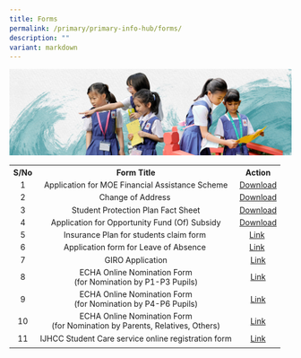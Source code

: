 ```yaml
---
title: Forms
permalink: /primary/primary-info-hub/forms/
description: ""
variant: markdown
---
```

![](/images/01%20Banner%20Photos/info-hub.jpg)

<table>
<tbody>
<tr>
<th style="text-align: center;">S/No</th>
<th style="text-align: center;">Form Title</th>
<th style="text-align: center;">Action</th>
</tr>
<tr>
<td style="text-align: center;">1</td>
<td style="text-align: center;">Application for MOE Financial Assistance Scheme</td>
<td style="text-align: center;"><a href="/files/MOE_FAS_Application_Form_2025.pdf">Download</a></td>
</tr>
<tr>
<td style="text-align: center;">2</td>
<td style="text-align: center;">Change of Address&nbsp;</td>
<td style="text-align: center;"><a href="/files/Address%20Updates%20%20(Form%20C).pdf">Download</a></td>
</tr>
<tr>
<td style="text-align: center;">3</td>
<td style="text-align: center;">Student Protection Plan Fact Sheet</td>
<td style="text-align: center;"><a href="/files/GPA__Insurance_for_students____Product_Fact_Sheet__Year_2024_May__Revised.pdf">Download</a></td>
</tr>
<tr>
<td style="text-align: center;">4</td>
<td style="text-align: center;">Application for Opportunity Fund (Of) Subsidy</td>
<td style="text-align: center;"><a href="/files/Application_for_OF_Subsidy.pdf">Download</a></td>
</tr>
<tr>
<td style="text-align: center;">5</td>
<td style="text-align: center;">Insurance Plan for students claim form&nbsp;</td>
<td style="text-align: center;"><a href="https://studentgpa.incomegroupins.com.sg">Link</a>&nbsp;</td>
</tr>
<tr>
<td style="text-align: center;">6</td>
<td style="text-align: center;">Application form for Leave of Absence&nbsp;</td>
<td style="text-align: center;"><a href="https://go.gov.sg/loa-application">Link</a>&nbsp;</td>
</tr>
<tr>	
</tr>
<tr>
<td style="text-align: center;">7</td>
<td style="text-align: center;">GIRO Application</td>
<td style="text-align: center;"><a href="https://www.moe.gov.sg/-/media/files/financial-matters/giro_application_form_apr2023.ashx">Link</a></td>	
</tr>
<tr>	
</tr>
<tr>
<td style="text-align: center;">8</td>
<td style="text-align: center;">ECHA Online Nomination Form<br>(for Nomination by P1-P3 Pupils)</td>
<td style="text-align: center;"><a href="https://forms.moe.edu.sg/forms/JMzqgW">Link</a></td>	
</tr>
<tr>	
</tr>
<tr>
<td style="text-align: center;">9</td>
<td style="text-align: center;">ECHA Online Nomination Form<br>(for Nomination by P4-P6 Pupils)</td>
<td style="text-align: center;"><a href="https://forms.moe.edu.sg/forms/vwZnNx">Link</a></td>
</tr>
<tr>	
</tr>
<tr>
<td style="text-align: center;">10</td>
<td style="text-align: center;">ECHA Online Nomination Form<br>(for Nomination by Parents, Relatives, Others)</td>
<td style="text-align: center;"><a href="https://forms.moe.edu.sg/forms/oOkGNg">Link</a></td>
</tr>
<tr>	
</tr>
<tr>
	<td style="text-align: center;">11</td>
<td style="text-align: center;">IJHCC Student Care service online registration form</td>
<td style="text-align: center;"><a href="https://forms.office.com/r/m3dQJAwNAU">Link</a></td>
</tr>
<tr>	
</tr>
<tr>
<td style="text-align: center;">
</td></tr></tbody></table>